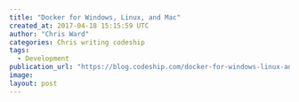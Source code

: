 ```yaml
---
title: "Docker for Windows, Linux, and Mac"
created_at: 2017-04-18 15:15:59 UTC
author: "Chris Ward"
categories: Chris writing codeship
tags: 
  - Development
publication_url: "https://blog.codeship.com/docker-for-windows-linux-and-mac/"
image: 
layout: post
---
```


